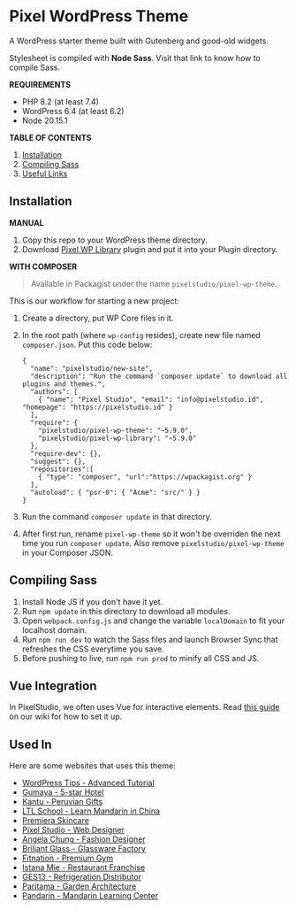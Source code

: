 # Pixel WordPress Theme

A WordPress starter theme built with Gutenberg and good-old widgets.

Stylesheet is compiled with **Node Sass**. Visit that link to know how to compile Sass.

**REQUIREMENTS**

- PHP 8.2 (at least 7.4)
- WordPress 6.4 (at least 6.2)
- Node 20.15.1

**TABLE OF CONTENTS**

1. [Installation](#installation)
1. [Compiling Sass](#compiling-sass)
1. [Useful Links](#useful-links)

## Installation

**MANUAL**

1. Copy this repo to your WordPress theme directory.
1. Download [Pixel WP Library](https://github.com/pixelstudio-id/pixel-wp-library) plugin and put it into your Plugin directory.

**WITH COMPOSER**

> Available in Packagist under the name `pixelstudio/pixel-wp-theme`.

This is our workflow for starting a new project:

1. Create a directory, put WP Core files in it.

1. In the root path (where `wp-config` resides), create new file named `composer.json`. Put this code below:

    ```
    {
      "name": "pixelstudio/new-site",
      "description": "Run the command `composer update` to download all plugins and themes.",
      "authors": [
        { "name": "Pixel Studio", "email": "info@pixelstudio.id", "homepage": "https://pixelstudio.id" }
      ],
      "require": {
        "pixelstudio/pixel-wp-theme": "~5.9.0",
        "pixelstudio/pixel-wp-library": "~5.9.0"
      },
      "require-dev": {},
      "suggest": {},
      "repositories":[
        { "type": "composer", "url":"https://wpackagist.org" }
      ],
      "autoload": { "psr-0": { "Acme": "src/" } }
    }
    ```

1. Run the command `composer update` in that directory.

1. After first run, rename `pixel-wp-theme` so it won't be overriden the next time you run `composer update`. Also remove `pixelstudio/pixel-wp-theme` in your Composer JSON.

## Compiling Sass

1. Install Node JS if you don't have it yet.
1. Run `npm update` in this directory to download all modules.
1. Open `webpack.config.js` and change the variable `localDomain` to fit your localhost domain.
1. Run `npm run dev` to watch the Sass files and launch Browser Sync that refreshes the CSS everytime you save.
1. Before pushing to live, run `npm run prod` to minify all CSS and JS.

## Vue Integration

In PixelStudio, we often uses Vue for interactive elements. Read [this guide](https://github.com/pixelstudio-id/pixel-wp-library/wiki/Creating-a-Vue-Component) on our wiki for how to set it up.

## Used In

Here are some websites that uses this theme:

- [WordPress Tips - Advanced Tutorial](https://wptips.dev)
- [Gumaya - 5-star Hotel](https://gumayatowerhotel.com)
- [Kantu - Peruvian Gifts](https://mikantu.com)
- [LTL School - Learn Mandarin in China](https://ltl-school.com)
- [Premiera Skincare](https://premieraskincare.com/)
- [Pixel Studio - Web Designer](https://pixelstudio.id)
- [Angela Chung - Fashion Designer](https://angela-chung.com)
- [Briliant Glass - Glassware Factory](https://briliant.glass)
- [Fitnation - Premium Gym](https://fitnation.co.id)
- [Istana Mie - Restaurant Franchise](https://istanamie.com)
- [GES13 - Refrigeration Distributor](https://ges13.com)
- [Paritama - Garden Architecture](https://paritama.com)
- [Pandarin - Mandarin Learning Center](https://pandarin.net)